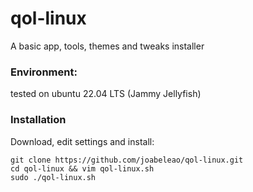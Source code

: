 # qol-linux

A basic app, tools, themes and tweaks installer

### Environment:

tested on ubuntu 22.04 LTS (Jammy Jellyfish)

### Installation 

Download, edit settings and install:

    git clone https://github.com/joabeleao/qol-linux.git
    cd qol-linux && vim qol-linux.sh
    sudo ./qol-linux.sh
